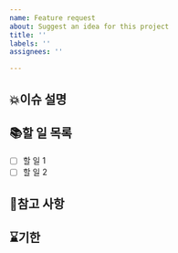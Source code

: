 ```yaml
---
name: Feature request
about: Suggest an idea for this project
title: ''
labels: ''
assignees: ''

---
```


<!--
이슈 이름 컨벤션
[BUG] : 기존 기능의 문제를 수정하는 작업
[FEAT] : 새로운 기능을 추가하는 작업
[IMPR] : 기존 기능이나 코드의 개선 작업
[DOC] : 문서 작성 및 업데이트 작업
[OTHER] : 기타 필요한 작업
-->

## 💥이슈 설명

## 📚할 일 목록
- [ ] 할 일 1
- [ ] 할 일 2

## 👀참고 사항

## ⌛기한
